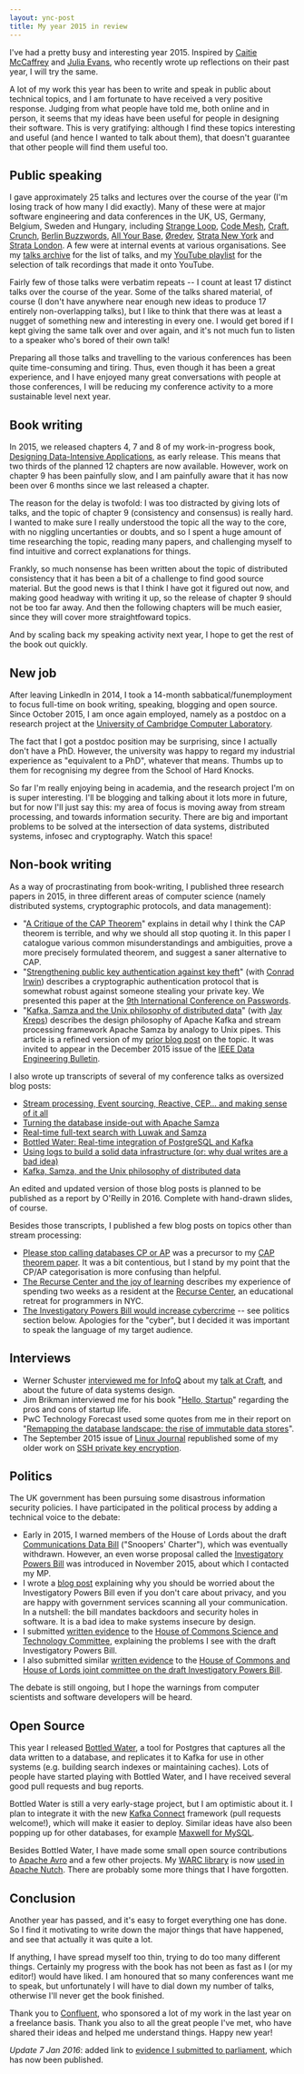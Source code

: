 ```yaml
---
layout: ync-post
title: My year 2015 in review
---
```


I've had a pretty busy and interesting year 2015. Inspired by
[Caitie McCaffrey](http://caitiem.com/2015/12/26/2015-a-year-in-review/) and
[Julia Evans](http://jvns.ca/blog/2015/12/26/2015-year-in-review/),
who recently wrote up reflections on their past year, I will try the same.

A lot of my work this year has been to write and speak in public about technical topics, and I am
fortunate to have received a very positive response. Judging from what people have told me, both
online and in person, it seems that my ideas have been useful for people in designing their
software. This is very gratifying: although I find these topics interesting and useful (and hence
I wanted to talk about them), that doesn't guarantee that other people will find them useful too.


Public speaking
---------------

I gave approximately 25 talks and lectures over the course of the year (I'm losing track of how many
I did exactly). Many of these were at major software engineering and data conferences in the UK, US,
Germany, Belgium, Sweden and Hungary, including
[Strange Loop](/2015/09/26/transactions-at-strange-loop.html),
[Code Mesh](/2015/11/04/transactions-at-code-mesh.html),
[Craft](/2015/04/24/logs-for-data-infrastructure-at-craft.html),
[Crunch](/2015/10/30/stream-processing-patterns-at-crunch.html),
[Berlin Buzzwords](/2015/06/02/change-capture-at-berlin-buzzwords.html),
[All Your Base](/2015/11/13/change-data-capture-at-all-your-base.html),
[Øredev](/2015/11/06/streams-as-team-interface-at-oredev.html),
[Strata New York](/2015/09/30/data-liberation-with-kafka-at-strata.html) and
[Strata London](/2015/05/06/data-agility-at-strata.html).  A few were at internal events at various
organisations. See my [talks archive](/talks.html) for the list of talks, and my
[YouTube playlist](https://www.youtube.com/playlist?list=PLeKd45zvjcDHJxge6VtYUAbYnvd_VNQCx) for
the selection of talk recordings that made it onto YouTube.

Fairly few of those talks were verbatim repeats -- I count at least 17 distinct talks over the
course of the year. Some of the talks shared material, of course (I don't have anywhere near enough
new ideas to produce 17 entirely non-overlapping talks), but I like to think that there was at least
a nugget of something new and interesting in every one. I would get bored if I kept giving the same
talk over and over again, and it's not much fun to listen to a speaker who's bored of their own
talk!

Preparing all those talks and travelling to the various conferences has been quite time-consuming
and tiring. Thus, even though it has been a great experience, and I have enjoyed many great
conversations with people at those conferences, I will be reducing my conference activity to a more
sustainable level next year.


Book writing
------------

In 2015, we released chapters 4, 7 and 8 of my work-in-progress book,
[Designing Data-Intensive Applications](http://dataintensive.net/), as early release. This means
that two thirds of the planned 12 chapters are now available. However, work on chapter 9 has been
painfully slow, and I am painfully aware that it has now been over 6 months since we last released
a chapter.

The reason for the delay is twofold: I was too distracted by giving lots of talks, and the topic of
chapter 9 (consistency and consensus) is really hard. I wanted to make sure I really understood the
topic all the way to the core, with no niggling uncertanties or doubts, and so I spent a huge amount
of time researching the topic, reading many papers, and challenging myself to find intuitive and
correct explanations for things.

Frankly, so much nonsense has been written about the topic of distributed consistency that it has
been a bit of a challenge to find good source material. But the good news is that I think I have got
it figured out now, and making good headway with writing it up, so the release of chapter 9 should
not be too far away. And then the following chapters will be much easier, since they will cover more
straightfoward topics.

And by scaling back my speaking activity next year, I hope to get the rest of the book out quickly.


New job
-------

After leaving LinkedIn in 2014, I took a 14-month sabbatical/funemployment to focus full-time on
book writing, speaking, blogging and open source. Since October 2015, I am once again employed,
namely as a postdoc on a research project at the
[University of Cambridge Computer Laboratory](http://www.cl.cam.ac.uk/).

The fact that I got a postdoc position may be surprising, since I actually don't have a PhD.
However, the university was happy to regard my industrial experience as "equivalent to a PhD",
whatever that means. Thumbs up to them for recognising my degree from the School of Hard Knocks.

So far I'm really enjoying being in academia, and the research project I'm on is super interesting.
I'll be blogging and talking about it lots more in future, but for now I'll just say this: my area
of focus is moving away from stream processing, and towards information security. There are big and
important problems to be solved at the intersection of data systems, distributed systems, infosec
and cryptography. Watch this space!


Non-book writing
----------------

As a way of procrastinating from book-writing, I published three research papers in 2015, in three
different areas of computer science (namely distributed systems, cryptographic protocols, and data
management):

* "[A Critique of the CAP Theorem](http://arxiv.org/abs/1509.05393)" explains in detail why I think
  the CAP theorem is terrible, and why we should all stop quoting it. In this paper I catalogue
  various common misunderstandings and ambiguities, prove a more precisely formulated theorem, and
  suggest a saner alternative to CAP.
* "[Strengthening public key authentication against key theft](/papers/mrsa-pass15.pdf)" (with
  [Conrad Irwin](http://cirw.in/)) describes a cryptographic authentication protocol that is
  somewhat robust against someone stealing your private key. We presented this paper at the
  [9th International Conference on Passwords](/2015/12/08/preventing-key-theft-at-passwords15.html).
* "[Kafka, Samza and the Unix philosophy of distributed data](/papers/kafka-debull15.pdf)" (with
  [Jay Kreps](https://twitter.com/jaykreps)) describes the design philosophy of Apache Kafka and
  stream processing framework Apache Samza by analogy to Unix pipes. This article is a refined
  version of my [prior blog post](/2015/08/05/kafka-samza-unix-philosophy-distributed-data.html)
  on the topic. It was invited to appear in the December 2015 issue of the
  [IEEE Data Engineering Bulletin](http://sites.computer.org/debull/bull_issues.html).

I also wrote up transcripts of several of my conference talks as oversized blog posts:

* [Stream processing, Event sourcing, Reactive, CEP… and making sense of it all](/2015/01/29/stream-processing-event-sourcing-reactive-cep.html)
* [Turning the database inside-out with Apache Samza](/2015/03/04/turning-the-database-inside-out.html)
* [Real-time full-text search with Luwak and Samza](/2015/04/13/real-time-full-text-search-luwak-samza.html)
* [Bottled Water: Real-time integration of PostgreSQL and Kafka](/2015/04/23/bottled-water-real-time-postgresql-kafka.html)
* [Using logs to build a solid data infrastructure (or: why dual writes are a bad idea)](/2015/05/27/logs-for-data-infrastructure.html)
* [Kafka, Samza, and the Unix philosophy of distributed data](/2015/08/05/kafka-samza-unix-philosophy-distributed-data.html)

An edited and updated version of those blog posts is planned to be published as a report by O'Reilly
in 2016. Complete with hand-drawn slides, of course.

Besides those transcripts, I published a few blog posts on topics other than stream processing:

* [Please stop calling databases CP or AP](/2015/05/11/please-stop-calling-databases-cp-or-ap.html)
  was a precursor to my [CAP theorem paper](http://arxiv.org/abs/1509.05393). It was a bit
  contentious, but I stand by my point that the CP/AP categorisation is more confusing than helpful.
* [The Recurse Center and the joy of learning](/2015/10/11/recurse-center-joy-of-learning.html)
  describes my experience of spending two weeks as a resident at the
  [Recurse Center](https://www.recurse.com/), an educational retreat for programmers in NYC.
* [The Investigatory Powers Bill would increase cybercrime](/2015/11/10/investigatory-powers-bill.html) --
  see politics section below. Apologies for the "cyber", but I decided it was important to speak the
  language of my target audience.


Interviews
----------

* Werner Schuster [interviewed me for InfoQ](http://www.infoq.com/interviews/kleppmann-data-infrastructure-logs-crdt)
  about my [talk at Craft](/2015/05/27/logs-for-data-infrastructure.html), and about the future of
  data systems design.
* Jim Brikman interviewed me for his book "[Hello, Startup](http://www.hello-startup.net/)"
  regarding the pros and cons of startup life.
* PwC Technology Forecast used some quotes from me in their report on "[Remapping the database landscape: 
  the rise of immutable data stores](http://www.pwc.com/us/en/technology-forecast/2015/remapping-database-landscape/immutable-data-stores--rise.html)".
* The September 2015 issue of [Linux Journal](http://www.linuxjournal.com/) republished some of my
  older work on [SSH private key encryption](/2013/05/24/improving-security-of-ssh-private-keys.html).


Politics
--------

The UK government has been pursuing some disastrous information security policies. I have
participated in the political process by adding a technical voice to the debate:

* Early in 2015, I warned members of the House of Lords about the draft
  [Communications Data Bill](https://en.wikipedia.org/wiki/Draft_Communications_Data_Bill)
  ("Snoopers' Charter"), which was eventually withdrawn. However, an even worse proposal called the
  [Investigatory Powers Bill](https://en.wikipedia.org/wiki/Draft_Investigatory_Powers_Bill)
  was introduced in November 2015, about which I contacted my MP.
* I wrote a [blog post](/2015/11/10/investigatory-powers-bill.html) explaining why you should be
  worried about the Investigatory Powers Bill even if you don't care about privacy, and you are
  happy with government services scanning all your communication. In a nutshell: the bill
  mandates backdoors and security holes in software. It is a bad idea to make systems insecure by
  design.
* I submitted [written evidence](http://data.parliament.uk/writtenevidence/committeeevidence.svc/evidencedocument/science-and-technology-committee/investigatory-powers-bill-technology-issues/written/25146.html)
  to the [House of Commons Science and Technology Committee](http://www.parliament.uk/business/committees/committees-a-z/commons-select/science-and-technology-committee/inquiries/parliament-2015/investigatory-powers-bill-technology-issues-inquiry-launch-15-16/publications/),
  explaining the problems I see with the draft Investigatory Powers Bill.
* I also submitted similar [written evidence](http://data.parliament.uk/writtenevidence/committeeevidence.svc/evidencedocument/draft-investigatory-powers-bill-committee/draft-investigatory-powers-bill/written/26275.html)
  to the [House of Commons and House of Lords joint committee on the draft
  Investigatory Powers Bill](http://www.parliament.uk/documents/joint-committees/draft-investigatory-powers-bill/ipb-call-for-evidence.pdf).

The debate is still ongoing, but I hope the warnings from computer scientists and software
developers will be heard.


Open Source
-----------

This year I released [Bottled Water](https://github.com/confluentinc/bottledwater-pg), a tool for
Postgres that captures all the data written to a database, and replicates it to Kafka for use in
other systems (e.g. building search indexes or maintaining caches). Lots of people have started
playing with Bottled Water, and I have received several good pull requests and bug reports.

Bottled Water is still a very early-stage project, but I am optimistic about it. I plan to integrate
it with the new [Kafka Connect](http://www.confluent.io/blog/how-to-build-a-scalable-etl-pipeline-with-kafka-connect)
framework (pull requests welcome!), which will make it easier to deploy. Similar ideas have also been
popping up for other databases, for example
[Maxwell for MySQL](https://developer.zendesk.com/blog/introducing-maxwell-a-mysql-to-kafka-binlog-processor).

Besides Bottled Water, I have made some small open source contributions to
[Apache Avro](http://avro.apache.org/) and a few other projects. My
[WARC library](https://github.com/ept/warc-hadoop) is now
[used in Apache Nutch](https://issues.apache.org/jira/browse/NUTCH-2102).
There are probably some more things that I have forgotten.


Conclusion
----------

Another year has passed, and it's easy to forget everything one has done. So I find it motivating
to write down the major things that have happened, and see that actually it was quite a lot.

If anything, I have spread myself too thin, trying to do too many different things. Certainly my
progress with the book has not been as fast as I (or my editor!) would have liked. I am honoured
that so many conferences want me to speak, but unfortunately I will have to dial down my number of
talks, otherwise I'll never get the book finished.

Thank you to [Confluent](http://confluent.io/), who sponsored a lot of my work in the last year on
a freelance basis. Thank you also to all the great people I've met, who have shared their ideas and
helped me understand things. Happy new year!

*Update 7 Jan 2016*: added link to
[evidence I submitted to parliament](http://data.parliament.uk/writtenevidence/committeeevidence.svc/evidencedocument/draft-investigatory-powers-bill-committee/draft-investigatory-powers-bill/written/26275.html), which has now been published.
